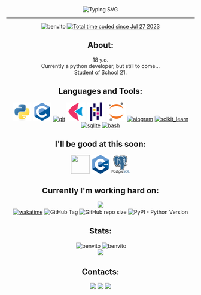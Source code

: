 <div align="center">
  <img src="https://readme-typing-svg.demolab.com?font=Jura&weight=500&size=40&pause=1000&color=F7F7F7&center=true&random=true&width=600&height=80&separator=%3D&lines=print(%22What's+up!%22)%3Dprintf(%22%25s%5Cn%22%2C+%22Hey%2C+there!%22);%3Dfmt.Println(%22Hi!%22)%3Dstd::cout+%3C%3C+%22qq%22;" alt="Typing SVG" />
</div>

____
<p align="center"> 
  <img src="https://komarev.com/ghpvc/?username=benvito&label=Profile%20views&color=000000&style=for-the-badge" alt="benvito" /> 
  <a href="https://wakatime.com/@0c20eeda-1853-4626-8d03-3c1985d3f912"><img src="https://wakatime.com/badge/user/0c20eeda-1853-4626-8d03-3c1985d3f912.svg?style=for-the-badge" alt="Total time coded since Jul 27 2023" /></a> 
</p> 

<h2 align="center">
  About:
</h2>
<p align="center"> 
  18 y.o.
  <br>
  Currently a python developer, but still to come...
  <br>
  Student of School 21.
</p>

<h2 align="center">Languages and Tools:</h2>
<p align="center"> 
  <a href="https://www.python.org" target="_blank" rel="noreferrer"> <img src="https://raw.githubusercontent.com/devicons/devicon/master/icons/python/python-original.svg" alt="python" width="50" height="50"/></a> 
  <a href="https://www.cprogramming.com/" target="_blank" rel="noreferrer"> <img src="https://raw.githubusercontent.com/devicons/devicon/master/icons/c/c-original.svg" alt="c" width="50" height="50"/></a> 
  <a href="https://git-scm.com/" target="_blank" rel="noreferrer"> <img src="https://www.vectorlogo.zone/logos/git-scm/git-scm-icon.svg" alt="git" width="50" height="50"/></a> 
  <a href="https://github.com/flet-dev/flet" target="_blank" rel="noreferrer"> <img src="https://github.com/flet-dev/flet/blob/main/media/logo/app_icon_256.png" alt="flet" width="50" height="50"/></a> 
  <a href="https://pandas.pydata.org/" target="_blank" rel="noreferrer"> <img src="https://raw.githubusercontent.com/devicons/devicon/2ae2a900d2f041da66e950e4d48052658d850630/icons/pandas/pandas-original.svg" alt="pandas" width="50" height="50"/></a> 
  <a href="https://jupyter.org" target="_blank" rel="noreferrer"> <img src="https://raw.githubusercontent.com/devicons/devicon/55609aa5bd817ff167afce0d965585c92040787a/icons/jupyter/jupyter-original.svg" alt="jupyter" width="50" height="50"/></a> 
  <a href="https://github.com/aiogram/aiogram" target="_blank" rel="noreferrer"> <img src="https://i.postimg.cc/bJPqTBLS/aiogram-transformed.png" alt="aiogram" width="50" height="50"/></a> 
  <a href="https://scikit-learn.org/" target="_blank" rel="noreferrer"> <img src="https://upload.wikimedia.org/wikipedia/commons/0/05/Scikit_learn_logo_small.svg" alt="scikit_learn" width="50" height="50"/></a> 
  <a href="https://www.sqlite.org/" target="_blank" rel="noreferrer"> <img src="https://www.vectorlogo.zone/logos/sqlite/sqlite-icon.svg" alt="sqlite" width="50" height="50"/></a> 
  <a href="https://www.gnu.org/software/bash/" target="_blank" rel="noreferrer"> <img src="https://www.vectorlogo.zone/logos/gnu_bash/gnu_bash-icon.svg" alt="bash" width="50" height="50"/></a> 
  
</p>

<h2 align="center">
  I'll be good at this soon:
</h2>
<p align="center"> 
  <a href="https://github.com/golang/go" target="_blank" rel="noreferrer"> <img height="50" width="50" src="https://cdn.simpleicons.org/go/#00ADD8" /></a>
  <img height="50" width="50" src="https://raw.githubusercontent.com/devicons/devicon/master/icons/cplusplus/cplusplus-original.svg" />
  <a href="https://www.postgresql.org" target="_blank" rel="noreferrer"> <img src="https://raw.githubusercontent.com/devicons/devicon/master/icons/postgresql/postgresql-original-wordmark.svg" alt="postgresql" width="50" height="50"/></a> 
</p>

<h2 align="center">
  Currently I'm working hard on:
</h2>

<p align="center"> 
  <a href="https://github.com/benvito/ivy-voice-assistant" target="_blank" rel="noreferrer"> <img src="https://github-readme-stats.vercel.app/api/pin/?username=benvito&repo=ivy-voice-assistant&theme=dark" /></a>
  <br>
  <a href="https://wakatime.com/badge/user/0c20eeda-1853-4626-8d03-3c1985d3f912/project/018c5de4-1cd2-4a23-880e-45eccbde9afd"><img src="https://wakatime.com/badge/user/0c20eeda-1853-4626-8d03-3c1985d3f912/project/018c5de4-1cd2-4a23-880e-45eccbde9afd.svg" alt="wakatime"></a>
  <!--<img alt="GitHub License" src="https://img.shields.io/github/license/benvito/ivy-voice-assistant"> !-->
  <img alt="GitHub Tag" src="https://img.shields.io/github/v/tag/benvito/ivy-voice-assistant">
  <img alt="GitHub repo size" src="https://img.shields.io/github/repo-size/benvito/ivy-voice-assistant">
  <img alt="PyPI - Python Version" src="https://img.shields.io/pypi/pyversions/flet">
</p>

  
<h2 align="center">
  Stats:
</h2>
<p align="center">
  &nbsp;<img width=400 align="center" src="https://github-readme-stats.vercel.app/api?username=benvito&show_icons=true&theme=dark&locale=en" alt="benvito" />
  <img width=400 align="center" src="https://github-readme-streak-stats.herokuapp.com/?user=benvito&theme=dark" alt="benvito" />
  <br>
  <!--> <img height=500 src="https://github-readme-stats.vercel.app/api/wakatime?username=benvito&theme=dark" /> <!-->
</p>

<h2 align="center">
  Contacts:
</h2>

<p align="center">
  <a href="https://vk.com/volkdanila">
    <img src="https://img.shields.io/badge/Вконтакте-0077ff?style=for-the-badge&logo=vk&logoColor=white"></a>
  <a href="https://t.me/benvito1">
    <img src="https://img.shields.io/badge/Telegram-289fdb?style=for-the-badge&logo=telegram&logoColor=white"></a>
  <a href="https://discord.com/users/342697256207777794/">
    <img src="https://img.shields.io/badge/Discord-5662f6?style=for-the-badge&logo=discord&logoColor=white"></a>
</p>
